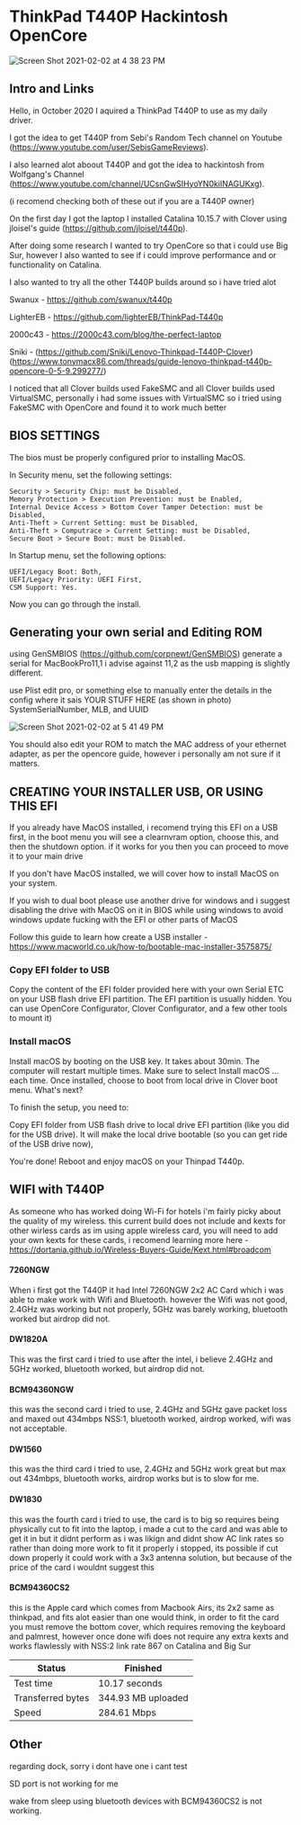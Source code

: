 # ThinkPad T440P Hackintosh OpenCore
![Screen Shot 2021-02-02 at 4 38 23 PM](https://user-images.githubusercontent.com/72950020/106636027-68491400-6579-11eb-95e6-04f104767930.png)

## Intro and Links

Hello, in October 2020 I aquired a ThinkPad T440P to use as my daily driver.

I got the idea to get T440P from Sebi's Random Tech channel on Youtube (https://www.youtube.com/user/SebisGameReviews).

I also learned alot aboout T440P and got the idea to hackintosh from Wolfgang's Channel (https://www.youtube.com/channel/UCsnGwSIHyoYN0kiINAGUKxg).

(i recomend checking both of these out if you are a T440P owner)

On the first day I got the laptop I installed Catalina 10.15.7 with Clover using jloisel's guide (https://github.com/jloisel/t440p).

After doing some research I wanted to try OpenCore so that i could use Big Sur, however I also wanted to see if i could improve performance and or functionality on Catalina.

I also wanted to try all the other T440P builds around so i have tried alot

Swanux - https://github.com/swanux/t440p

LighterEB - https://github.com/lighterEB/ThinkPad-T440p

2000c43 - https://2000c43.com/blog/the-perfect-laptop

Sniki - (https://github.com/Sniki/Lenovo-Thinkpad-T440P-Clover)   
(https://www.tonymacx86.com/threads/guide-lenovo-thinkpad-t440p-opencore-0-5-9.299277/)

I noticed that all Clover builds used FakeSMC and all Clover builds used VirtualSMC, personally i had some issues with VirtualSMC so i tried using FakeSMC with OpenCore and found it to work much better

## BIOS SETTINGS 

The bios must be properly configured prior to installing MacOS.

In Security menu, set the following settings:

    Security > Security Chip: must be Disabled,
    Memory Protection > Execution Prevention: must be Enabled,
    Internal Device Access > Bottom Cover Tamper Detection: must be Disabled,
    Anti-Theft > Current Setting: must be Disabled,
    Anti-Theft > Computrace > Current Setting: must be Disabled,
    Secure Boot > Secure Boot: must be Disabled.

In Startup menu, set the following options:

    UEFI/Legacy Boot: Both,
    UEFI/Legacy Priority: UEFI First,
    CSM Support: Yes.

Now you can go through the install.

## Generating your own serial and Editing ROM

using GenSMBIOS (https://github.com/corpnewt/GenSMBIOS)
generate a serial for MacBookPro11,1 i advise against 11,2 as the usb mapping is slightly different.

use Plist edit pro, or something else to manually enter the details in the config where it sais YOUR STUFF HERE (as shown in photo) SystemSerialNumber, MLB, and UUID

![Screen Shot 2021-02-02 at 5 41 49 PM](https://user-images.githubusercontent.com/72950020/106641108-bf051c80-657e-11eb-931e-d454f765175a.png)

You should also edit your ROM to match the MAC address of your ethernet adapter, as per the opencore guide, however i personally am not sure if it matters.

## CREATING YOUR INSTALLER USB, OR USING THIS EFI


If you already have MacOS installed, i recomend trying this EFI on a USB first, in the boot menu you will see a clearnvram option, choose this, and then the shutdown option. if it works for you then you can proceed to move it to your main drive

If you don't have MacOS installed, we will cover how to install MacOS on your system.

If you wish to dual boot please use another drive for windows and i suggest disabling the drive with MacOS on it in BIOS while using windows to avoid windows update fucking with the EFI or other parts of MacOS

Follow this guide to learn how create a USB installer - https://www.macworld.co.uk/how-to/bootable-mac-installer-3575875/

### Copy EFI folder to USB

Copy the content of the EFI folder provided here with your own Serial ETC on your USB flash drive EFI partition. The EFI partition is usually hidden. You can use OpenCore Configurator, Clover Configurator, and a few other tools to mount it)

### Install macOS

Install macOS by booting on the USB key. It takes about 30min. The computer will restart multiple times. Make sure to select Install macOS ... each time. Once installed, choose to boot from local drive in Clover boot menu.
What's next?

To finish the setup, you need to:

Copy EFI folder from USB flash drive to local drive EFI partition (like you did for the USB drive). It will make the local drive bootable (so you can get ride of the USB drive now),

You're done! Reboot and enjoy macOS on your Thinpad T440p.

## WIFI with T440P

As someone who has worked doing Wi-Fi for hotels i'm fairly picky about the quality of my wireless. this current build does not include and kexts for other wirless cards as im using apple wireless card, you will need to add your own kexts for these cards, i recomend learning more here - https://dortania.github.io/Wireless-Buyers-Guide/Kext.html#broadcom

#### 7260NGW
When i first got the T440P it had Intel 7260NGW 2x2 AC Card which i was able to make work with Wifi and Bluetooth. however the Wifi was not good, 2.4GHz was working but not properly, 5GHz was barely working, bluetooth worked but airdrop did not.

#### DW1820A
This was the first card i tried to use after the intel, i believe 2.4GHz and 5GHz worked, bluetooth worked, but airdrop did not.

#### BCM94360NGW
this was the second card i tried to use, 2.4GHz and 5GHz gave packet loss and maxed out 434mbps NSS:1, bluetooth worked, airdrop worked, wifi was not acceptable.

#### DW1560
this was the third card i tried to use, 2.4GHz and 5GHz work great but max out 434mbps, bluetooth works, airdrop works but is to slow for me.

#### DW1830
this was the fourth card i tried to use, the card is to big so requires being physically cut to fit into the laptop, i made a cut to the card and was able to get it in but it didnt perform as i was likign and didnt show AC link rates so rather than doing more work to fit it properly i stopped, its possible if cut down properly it could work with a 3x3 antenna solution, but because of the price of the card i wouldnt suggest this

#### BCM94360CS2
this is the Apple card which comes from Macbook Airs, its 2x2 same as thinkpad, and fits alot easier than one would think, in order to fit the card you must remove the bottom cover, which requires removing the keyboard and palmrest, however once done wifi does not require any extra kexts and works flawlessly with NSS:2 link rate 867 on Catalina and Big Sur

Status | Finished
-- | --
Test time | 10.17 seconds
Transferred bytes | 344.93 MB uploaded
Speed | 284.61 Mbps

## Other

regarding dock, sorry i dont have one i cant test

SD port is not working for me

wake from sleep using bluetooth devices with BCM94360CS2 is not working.


